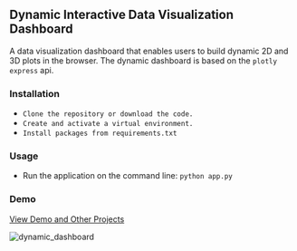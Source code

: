 ## Dynamic Interactive Data Visualization Dashboard
A data visualization dashboard that enables users to build dynamic 2D and 3D plots in the browser. The dynamic dashboard is based on the `plotly express` api.


### Installation 
- `Clone the repository or download the code.`
- `Create and activate a virtual environment.`
- `Install packages from requirements.txt`

### Usage
- Run the application on the command line: `python app.py` 

### Demo
<a href="https://abraham-atsiwo.github.io/#portfolio">View Demo and Other Projects</a>

![dynamic_dashboard](https://user-images.githubusercontent.com/17193991/185835764-df46a931-ea53-479f-95e0-18f6d2878a2d.png)


